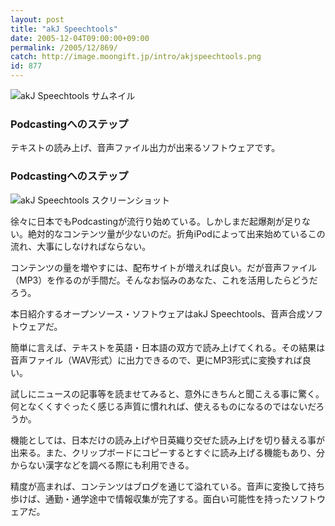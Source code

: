 ```yaml
---
layout: post
title: "akJ Speechtools"
date: 2005-12-04T09:00:00+09:00
permalink: /2005/12/869/
catch: http://image.moongift.jp/intro/akjspeechtools.png
id: 877
---
```

 ![akJ Speechtools サムネイル](http://image.moongift.jp/intro/akjspeechtools.s.png "akJ Speechtools サムネイル")
  

### Podcastingへのステップ
  
テキストの読み上げ、音声ファイル出力が出来るソフトウェアです。  
<!--more-->  

### Podcastingへのステップ
  

![akJ Speechtools スクリーンショット](http://image.moongift.jp/intro/akjspeechtools.png "akJ Speechtools スクリーンショット")

  

徐々に日本でもPodcastingが流行り始めている。しかしまだ起爆剤が足りない。絶対的なコンテンツ量が少ないのだ。折角iPodによって出来始めているこの流れ、大事にしなければならない。

  

コンテンツの量を増やすには、配布サイトが増えれば良い。だが音声ファイル（MP3）を作るのが手間だ。そんなお悩みのあなた、これを活用したらどうだろう。

  

本日紹介するオープンソース・ソフトウェアはakJ Speechtools、音声合成ソフトウェアだ。

  

簡単に言えば、テキストを英語・日本語の双方で読み上げてくれる。その結果は音声ファイル（WAV形式）に出力できるので、更にMP3形式に変換すれば良い。

  

試しにニュースの記事等を読ませてみると、意外にきちんと聞こえる事に驚く。何となくくすぐったく感じる声質に慣れれば、使えるものになるのではないだろうか。

  

機能としては、日本だけの読み上げや日英織り交ぜた読み上げを切り替える事が出来る。また、クリップボードにコピーするとすぐに読み上げる機能もあり、分からない漢字などを調べる際にも利用できる。

  

精度が高まれば、コンテンツはブログを通じて溢れている。音声に変換して持ち歩けば、通勤・通学途中で情報収集が完了する。面白い可能性を持ったソフトウェアだ。

